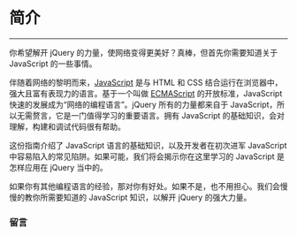 # 简介

-------

你希望解开 jQuery 的力量，使网络变得更美好？真棒，但首先你需要知道关于 JavaScript 的一些事情。

伴随着网络的黎明而来，[JavaScript](http://zh.wikipedia.org/wiki/JavaScript) 是与 HTML 和 CSS 结合运行在浏览器中，强大且富有表现力的语言。基于一个叫做 [ECMAScript](http://zh.wikipedia.org/wiki/ECMAScript) 的开放标准，JavaScript 快速的发展成为“网络的编程语言”。jQuery 所有的力量都来自于 JavaScript，所以无需赘言，它是一门值得学习的重要语言。拥有 JavaScript 的基础知识，会对理解，构建和调试代码很有帮助。

这份指南介绍了 JavaScript 语言的基础知识，以及开发者在初次进军 JavaScript 中容易陷入的常见陷阱。如果可能，我们将会揭示你在这里学习的 JavaScript 是怎样应用在 jQuery 当中的。

如果你有其他编程语言的经验，那对你有好处。如果不是，也不用担心。我们会慢慢的教你所需要知道的 JavaScript 知识，以解开 jQuery 的强大力量。

### 留言
<div class="ds-thread" data-thread-key="#docs/js/javascript-101/000index" data-title="liyuechun.com.cn" data-url="liyuechun.com.cn"></div>

<script type="text/javascript">
var duoshuoQuery = {short_name:"liyuechun"};
	(function() {
		var ds = document.createElement('script');
		ds.type = 'text/javascript';ds.async = true;
		ds.src = (document.location.protocol == 'https:' ? 'https:' : 'http:') + '//static.duoshuo.com/embed.js';
		ds.charset = 'UTF-8';
		(document.getElementsByTagName('head')[0]
		 || document.getElementsByTagName('body')[0]).appendChild(ds);
	})();
	</script>
